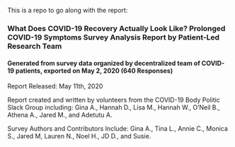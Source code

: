 This is a repo to go along with the report:

### What Does COVID-19 Recovery Actually Look Like? Prolonged COVID-19 Symptoms Survey Analysis Report by Patient-Led Research Team
#### Generated from survey data organized by decentralized team of COVID-19 patients, exported on May 2, 2020 (640 Responses) 


Report Released: May 11th, 2020

Report created and written by volunteers from the COVID-19 Body Politic Slack Group including: Gina A., Hannah D., Lisa M., Hannah W., O’Neil B., Athena A., Jared M., and Adetutu A. 

Survey Authors and Contributors Include: Gina A., Tina L., Annie C., Monica S., Jared M, Lauren N., Noel H., JD D., and Susie.